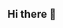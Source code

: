 ## Hi there 👋

<!--
**J-Ambo/J-Ambo** is a ✨ _special_ ✨ repository because its `README.md` (this file) appears on your GitHub profile.


- 🔭 I’m currently studying Physics and learning Python


